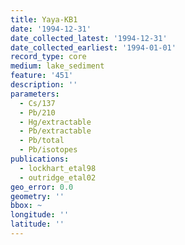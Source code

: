 ```yaml
---
title: Yaya-KB1
date: '1994-12-31'
date_collected_latest: '1994-12-31'
date_collected_earliest: '1994-01-01'
record_type: core
medium: lake_sediment
feature: '451'
description: ''
parameters:
  - Cs/137
  - Pb/210
  - Hg/extractable
  - Pb/extractable
  - Pb/total
  - Pb/isotopes
publications:
  - lockhart_etal98
  - outridge_etal02
geo_error: 0.0
geometry: ''
bbox: ~
longitude: ''
latitude: ''
---
```

